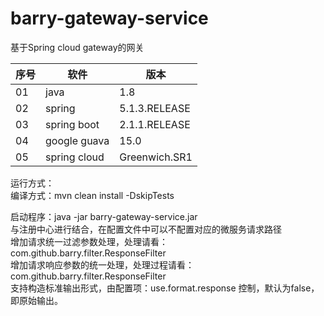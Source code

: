 # barry-gateway-service
基于Spring cloud gateway的网关  


|序号  |软件 | 版本   |  
| ------ | ------ |------ |  
|01|java | 1.8 |  
|02|spring | 5.1.3.RELEASE  |  
|03|spring boot | 2.1.1.RELEASE|  
|04|google guava | 15.0 |  
|05|spring cloud | Greenwich.SR1 |    

运行方式：  
编译方式：mvn clean install -DskipTests  

启动程序：java -jar barry-gateway-service.jar  
与注册中心进行结合，在配置文件中可以不配置对应的微服务请求路径  
增加请求统一过滤参数处理，处理请看： com.github.barry.filter.ResponseFilter  
增加请求响应参数的统一处理，处理过程请看： com.github.barry.filter.ResponseFilter  
支持构造标准输出形式，由配置项：use.format.response 控制，默认为false，即原始输出。 
